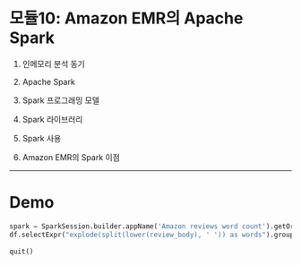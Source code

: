 # 모듈10: Amazon EMR의 Apache Spark

1. 인메모리 분석 동기

2. Apache Spark

3. Spark 프로그래밍 모델

4. Spark 라이브러리

5. Spark 사용

6. Amazon EMR의 Spark 이점

--- 

# Demo

```python
spark = SparkSession.builder.appName('Amazon reviews word count').getOrCreate()
df.selectExpr("explode(split(lower(review_body), ' ')) as words").groupBy("words").count().explain()
 
quit()
```

